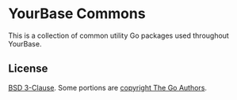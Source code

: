 # YourBase Commons

This is a collection of common utility Go packages used throughout YourBase.

## License

[BSD 3-Clause][]. Some portions are [copyright The Go Authors][].

[BSD 3-Clause]: https://github.com/yourbase/commons/blob/main/LICENSE
[copyright The Go Authors]: https://github.com/yourbase/commons/blob/main/LICENSE-go
